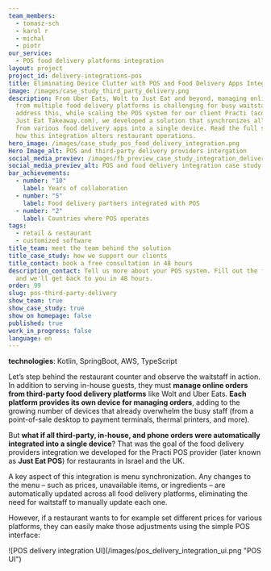 ```yaml
---
team_members:
  - tomasz-sch
  - karol r
  - michal
  - piotr
our_service:
  - POS food delivery platforms integration
layout: project
project_id: delivery-integrations-pos
title: Eliminating Device Clutter with POS and Food Delivery Apps Integration
image: /images/case_study_third_party_delivery.png
description: From Uber Eats, Wolt to Just Eat and beyond, managing online orders
  from multiple food delivery platforms is challenging for busy waitstaff. To
  address this, while scaling the POS system for our client Practi (acquired by
  Just Eat Takeaway.com), we developed a solution that synchronizes all orders
  from various food delivery apps into a single device. Read the full story of
  how this integration alters restaurant operations.
hero_image: /images/case_study_pos_food_delivery_integration.png
Hero Image_alt: POS and third-party delivery providers intergation
social_media_previev: /images/fb_preview_case_study_integration_delivery_providers_pos.png
social_media_previev_alt: POS and food delivery integration case study
bar_achievements:
  - number: "10"
    label: Years of collaboration
  - number: "5"
    label: Food delivery partners integrated with POS
  - number: "2"
    label: Countries where POS operates
tags:
  - retail & restaurant
  - customized software
title_team: meet the team behind the solution
title_case_study: how we support our clients
title_contact: book a free consultation in 48 hours
description_contact: Tell us more about your POS system. Fill out the form below
  and we'll get back to you in 48 hours.
order: 99
slug: pos-third-party-delivery
show_team: true
show_case_study: true
show on homepage: false
published: true
work_in_progress: false
language: en
---
```

<TitleWithIcon sectionTitle="technologies" titleIcon="/images/skills.svg" titleIconAlt="technologies" />

<Gallery images='[{"src":"/images/kotlin_new_stack_logo.svg","alt":"Kotlin"},{"src":"/images/springboot_update.svg","alt":"Spring Boot"},{"src":"/images/aws_stack_logo_update.svg"},{"src":"/images/case-study_typescript_stack-logo.svg","alt":"TypeScript"}]' />

**technologies**: Kotlin, SpringBoot, AWS, TypeScript

<TitleWithIcon sectionTitle="the problem: handling online orders from various third-party delivery providers" titleIcon="/images/icon_title_about.svg" titleIconAlt="problem" />

Let’s step behind the restaurant counter and observe the waitstaff in action. In addition to serving in-house guests, they must **manage online orders from third-party food delivery platforms** like Wolt and Uber Eats. **Each platform provides its own device for managing orders**, adding to the growing number of devices that already overwhelm the busy staff (from a point-of-sale desktop to payment terminals, thermal printers, and more).

But **what if all third-party, in-house, and phone orders were automatically integrated into a single device**? That was the goal of the food delivery providers integration we developed for the Practi POS provider (later known as **Just Eat POS**) for restaurants in Israel and the UK.

<YouTubeEmbed url='https://www.youtube.com/watch?v=-pUtXXxpsFg' />

<TitleWithIcon sectionTitle="the solution: all restaurant orders synchronized on one device" titleIcon="/images/flag.png" titleIconAlt="the solution:" />

A key aspect of this integration is menu synchronization. Any changes to the menu – such as prices, unavailable items, or ingredients – are automatically updated across all food delivery platforms, eliminating the need for waitstaff to manually update each one. 

However, if a restaurant wants to for example set different prices for various platforms, they can easily make those adjustments using the simple POS interface:

<div className="image">![POS delivery integration UI](/images/pos_delivery_integration_ui.png "POS UI")</div>